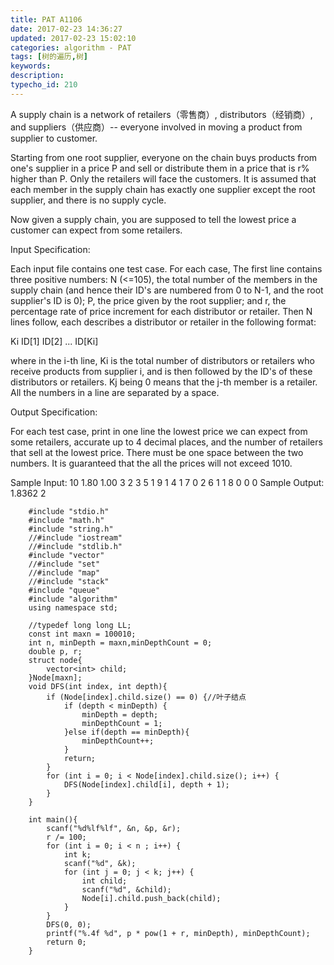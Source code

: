 ```yaml
---
title: PAT A1106
date: 2017-02-23 14:36:27
updated: 2017-02-23 15:02:10
categories: algorithm - PAT
tags: [树的遍历,树]
keywords:
description:
typecho_id: 210
---
```


A supply chain is a network of retailers（零售商）, distributors（经销商）, and suppliers（供应商）-- everyone involved in moving a product from supplier to customer.

Starting from one root supplier, everyone on the chain buys products from one's supplier in a price P and sell or distribute them in a price that is r% higher than P. Only the retailers will face the customers. It is assumed that each member in the supply chain has exactly one supplier except the root supplier, and there is no supply cycle.

Now given a supply chain, you are supposed to tell the lowest price a customer can expect from some retailers.

Input Specification:

Each input file contains one test case. For each case, The first line contains three positive numbers: N (<=105), the total number of the members in the supply chain (and hence their ID's are numbered from 0 to N-1, and the root supplier's ID is 0); P, the price given by the root supplier; and r, the percentage rate of price increment for each distributor or retailer. Then N lines follow, each describes a distributor or retailer in the following format:

Ki ID[1] ID[2] ... ID[Ki]

where in the i-th line, Ki is the total number of distributors or retailers who receive products from supplier i, and is then followed by the ID's of these distributors or retailers. Kj being 0 means that the j-th member is a retailer. All the numbers in a line are separated by a space.

Output Specification:

For each test case, print in one line the lowest price we can expect from some retailers, accurate up to 4 decimal places, and the number of retailers that sell at the lowest price. There must be one space between the two numbers. It is guaranteed that the all the prices will not exceed 1010.

Sample Input:
10 1.80 1.00
3 2 3 5
1 9
1 4
1 7
0
2 6 1
1 8
0
0
0
Sample Output:
1.8362 2
```
    #include "stdio.h"
    #include "math.h"
    #include "string.h"
    //#include "iostream"
    //#include "stdlib.h"
    #include "vector"
    //#include "set"
    //#include "map"
    //#include "stack"
    #include "queue"
    #include "algorithm"
    using namespace std;
    
    //typedef long long LL;
    const int maxn = 100010;
    int n, minDepth = maxn,minDepthCount = 0;
    double p, r;
    struct node{
        vector<int> child;
    }Node[maxn];
    void DFS(int index, int depth){
        if (Node[index].child.size() == 0) {//叶子结点
            if (depth < minDepth) {
                minDepth = depth;
                minDepthCount = 1;
            }else if(depth == minDepth){
                minDepthCount++;
            }
            return;
        }
        for (int i = 0; i < Node[index].child.size(); i++) {
            DFS(Node[index].child[i], depth + 1);
        }
    }
    
    int main(){
        scanf("%d%lf%lf", &n, &p, &r);
        r /= 100;
        for (int i = 0; i < n ; i++) {
            int k;
            scanf("%d", &k);
            for (int j = 0; j < k; j++) {
                int child;
                scanf("%d", &child);
                Node[i].child.push_back(child);
            }
        }
        DFS(0, 0);
        printf("%.4f %d", p * pow(1 + r, minDepth), minDepthCount);
        return 0;
    }
```